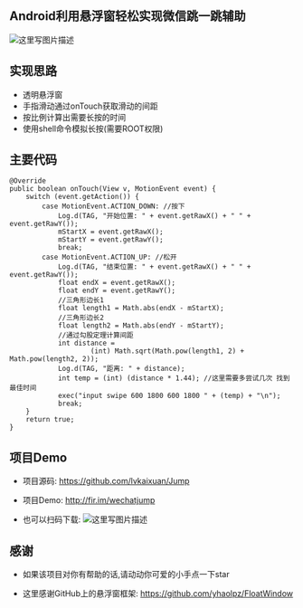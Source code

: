 Android利用悬浮窗轻松实现微信跳一跳辅助
-----------------------

![这里写图片描述](http://img.blog.csdn.net/20180105124932687?watermark/2/text/aHR0cDovL2Jsb2cuY3Nkbi5uZXQvbHZrYWl4dWFu/font/5a6L5L2T/fontsize/400/fill/I0JBQkFCMA==/dissolve/70/gravity/SouthEast)
## 实现思路 ##

 - 透明悬浮窗
 - 手指滑动通过onTouch获取滑动的间距
 - 按比例计算出需要长按的时间
 - 使用shell命令模拟长按(需要ROOT权限)
## 主要代码 ##

```
@Override
public boolean onTouch(View v, MotionEvent event) {
    switch (event.getAction()) {
        case MotionEvent.ACTION_DOWN: //按下
            Log.d(TAG, "开始位置: " + event.getRawX() + " " + event.getRawY());
            mStartX = event.getRawX();
            mStartY = event.getRawY();
            break;
        case MotionEvent.ACTION_UP: //松开
            Log.d(TAG, "结束位置: " + event.getRawX() + " " + event.getRawY());
            float endX = event.getRawX();
            float endY = event.getRawY();
            //三角形边长1
            float length1 = Math.abs(endX - mStartX);
            //三角形边长2
            float length2 = Math.abs(endY - mStartY);
            //通过勾股定理计算间距
            int distance = 
                    (int) Math.sqrt(Math.pow(length1, 2) + Math.pow(length2, 2));
            Log.d(TAG, "距离: " + distance);
            int temp = (int) (distance * 1.44); //这里需要多尝试几次 找到最佳时间
            exec("input swipe 600 1800 600 1800 " + (temp) + "\n");
            break;
    }
    return true;
}
```
## 项目Demo ##

 - 项目源码: https://github.com/lvkaixuan/Jump
 - 项目Demo: http://fir.im/wechatjump
 
 - 也可以扫码下载:
![这里写图片描述](http://img.blog.csdn.net/20180105125508838?watermark/2/text/aHR0cDovL2Jsb2cuY3Nkbi5uZXQvbHZrYWl4dWFu/font/5a6L5L2T/fontsize/400/fill/I0JBQkFCMA==/dissolve/70/gravity/SouthEast)

## 感谢 ##

 - 如果该项目对你有帮助的话,请动动你可爱的小手点一下star
 
 - 这里感谢GitHub上的悬浮窗框架: https://github.com/yhaolpz/FloatWindow
